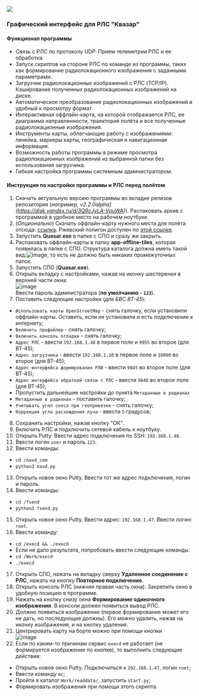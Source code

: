 ![](https://user-images.githubusercontent.com/75864292/209325057-0b8283c6-6f12-427a-ac44-983377dd8246.png)

### Графический интерфейс для РЛС "Квазар"

#### Функционал программы

- Связь с РЛС по протоколу UDP. Прием телеметрии РЛС и ее обработка. 
- Запуск скриптов на стороне РЛС по команде из программы, таких как формирование радиолокационного изображения с заданными параметрами.
- Загрузчик радиолокационных изображений с РЛС (TCP/IP). Кэширование полученных радиолокационных изображений на диске.
- Автоматическое преобразование радиолокационных изображений в удобный к просмотру формат.
- Интерактивная оффлайн-карта, на которой отображается РЛС, ее диаграмма направленности, траектория полёта и все полученные радиолокационные изображения.
- Инструменты карты, облегчающие работу с изображениями: линейка, маркеры карты, географическая и навигационная информация.
- Возможность работы программы в режиме просмотра радиолокационных изображений из выбранной папки без использования загрузчика.
- Гибкая настройка программы системным администратором.


#### Инструкция по настройке программы и РЛС перед полётом

1. Скачать актуальную версию программы во вкладке релизов репозитория (_например, v2.2.0alpha](https://disk.yandex.ru/d/3Q9cJyLA-VquWA)_). Распаковать архив с программой в удобное место на рабочем ноутбуке.
2. (_Опционально_) Скачать оффлайн-карту нужного места для полёта отсюда: [ссылка](http://uav.radar-mms.com/tiles). Ржевский полигон доступен по [этой ссылке](http://uav.radar-mms.com/tiles/tiles-rzhevkamini.zip).
3. Запустить **Quasar.exe** в папке с СПО и сразу же закрыть.
4. Распаковать оффлайн-карты в папку **app-offline-tiles**, которая появилась в папке с СПО. Структура каталога должна иметь такой вид:![image](https://user-images.githubusercontent.com/75864292/209822784-1cc2c6b0-5f23-45b7-a074-467db155956e.png), то есть не должно быть никаких промежуточных папок.
5. Запустить СПО (**Quasar.exe**). 
6. Открыть вкладку с настройками, нажав на иконку шестеренки в верхней части окна: <br>
![image](https://user-images.githubusercontent.com/75864292/209823033-47b53d87-0204-4ec0-98af-f306012cedc3.png)  <br>
Ввести пароль администратора (**по умолчанию - `123`**).
7. Поставить следующие настройки (_для БВС ВТ-45_): 
- `Использовать карты OpenStreetMap` - снять галочку, если установили оффлайн-карты. Оставить, если не установили и есть подключение к интернету;
- `Включить профайлер` - снять галочку;
- `Включить консоль отладки` - снять галочку;
- `Адрес РЛС` - ввести `192.168.1.48` в первое поле и `9955` во второе (для ВТ-45);
- `Адрес загрузчика` - ввести `192.168.1.10` в первое поле и `10000` во второе (для ВТ-45);
- `Адрес интерфейса формирования РЛИ` - ввести `9845` во второе поле (для ВТ-45);
- `Адрес интерфейса обратной связи с РЛС` - ввести `9846` во второе поле (для ВТ-45);
- Пропустить дальнейшие настройки до пункта `Метаданные в радианах`
- `Метаданные в радианах` - поставить галочку;
- `Учитывать угол сноса при геопривязке` - снять галочку;
- `Коррекция угла расхождения луча` - ввести `5` градусов;
8. Сохранить настройки, нажав кнопку "ОК".
9. Включить РЛС и подключить сетевой кабель к ноутбуку.
10. Открыть Putty. Ввести адрес подключения по SSH: `192.168.1.48`.
11. Ввести логин `user` и пароль `123`.
12. Ввести команды: 
- `cd /navd_com`
- `python3 navd.py`
13. Открыть новое окно Putty. Ввести тот же адрес подключения, логин и пароль.
14. Ввести команды:
- `cd /fsend`
- `python3 fsend.py`
15. Открыть новое окно Putty. Ввести адрес: `192.168.1.47`. Ввести логин: `root`.
16. Ввести команду:
- `cd /execd && ./execd`
- Если не дало результата, попробовать ввести следующие команды:
- `cd /Work/execd`
- `./execd`
17. Открыть СПО, нажать на вкладку сверху **Удаленное соединение с РЛС**, нажать на кнопку **Повторное подключение**.
18. Открыть консоль РЛС (нижняя правая часть окна). Закрепить окно в удобную позицию в программе.
19. Нажать на кнопку снизу окна **Формирование одиночного изображения**. В консоли должен появиться вывод РЛС.
20. Должно появиться изображение (первое формирование может его не дать, но последующие должны). Его можно удалить, нажав на иконку изображения, и на кнопку удаления.
21. Центрировать карту на борте можно при помощи кнопки <br>
![image](https://user-images.githubusercontent.com/75864292/209826304-b920cef3-5b29-4eef-8e22-eaa716a57844.png)
22. Если по каким-то причинам сервис `execd` не работает (не формируется изображение по кнопке), то выполнить следующие действия:
- Открыть новое окно Putty. Подключиться к `192.168.1.47`, логин `root`;
- Ввести команду `mc`;
- Пройти в каталог `Work/readdata/`, запустить `start.py`;
- Формировать изображения при помощи этого скрипта.





